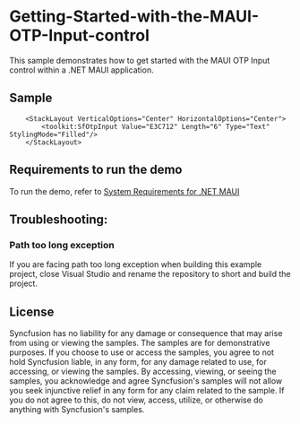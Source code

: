 # Getting-Started-with-the-MAUI-OTP-Input-control
This sample demonstrates how to get started with the MAUI OTP Input control within a .NET MAUI application.

## Sample

```xaml
    <StackLayout VerticalOptions="Center" HorizontalOptions="Center">
        <toolkit:SfOtpInput Value="E3C712" Length="6" Type="Text" StylingMode="Filled"/>
    </StackLayout>
```

## Requirements to run the demo

To run the demo, refer to [System Requirements for .NET MAUI](https://help.syncfusion.com/maui/system-requirements)

## Troubleshooting:
### Path too long exception

If you are facing path too long exception when building this example project, close Visual Studio and rename the repository to short and build the project.

## License

Syncfusion has no liability for any damage or consequence that may arise from using or viewing the samples. The samples are for demonstrative purposes. If you choose to use or access the samples, you agree to not hold Syncfusion liable, in any form, for any damage related to use, for accessing, or viewing the samples. By accessing, viewing, or seeing the samples, you acknowledge and agree Syncfusion's samples will not allow you seek injunctive relief in any form for any claim related to the sample. If you do not agree to this, do not view, access, utilize, or otherwise do anything with Syncfusion's samples.
